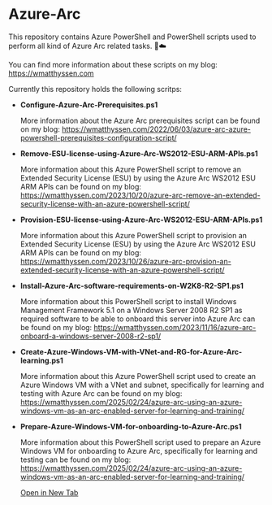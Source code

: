 # Azure-Arc

This repository contains Azure PowerShell and PowerShell scripts used to perform all kind of Azure Arc related tasks. 🚀☁️

You can find more information about these scripts on my blog: https://wmatthyssen.com

Currently this repository holds the following scritps:

- **Configure-Azure-Arc-Prerequisites.ps1**

  More information about the Azure Arc prerequisites script can be found on my blog: https://wmatthyssen.com/2022/06/03/azure-arc-azure-powershell-prerequisites-configuration-script/

- **Remove-ESU-license-using-Azure-Arc-WS2012-ESU-ARM-APIs.ps1**

  More information about this Azure PowerShell script to remove an Extended Security License (ESU) by using the Azure Arc WS2012 ESU ARM APIs can be found on my blog: https://wmatthyssen.com/2023/10/20/azure-arc-remove-an-extended-security-license-with-an-azure-powershell-script/

- **Provision-ESU-license-using-Azure-Arc-WS2012-ESU-ARM-APIs.ps1**

  More information about this Azure PowerShell script to provision an Extended Security License (ESU) by using the Azure Arc WS2012 ESU ARM APIs can be found on my blog: https://wmatthyssen.com/2023/10/26/azure-arc-provision-an-extended-security-license-with-an-azure-powershell-script/

- **Install-Azure-Arc-software-requirements-on-W2K8-R2-SP1.ps1**

  More information about this PowerShell script to install Windows Management Framework 5.1 on a Windows Server 2008 R2 SP1 as required software to be able to onboard this server into Azure Arc can be found on my blog: https://wmatthyssen.com/2023/11/16/azure-arc-onboard-a-windows-server-2008-r2-sp1/
  
- **Create-Azure-Windows-VM-with-VNet-and-RG-for-Azure-Arc-learning.ps1**

  More information about this Azure PowerShell script used to create an Azure Windows VM with a VNet and subnet, specifically for learning and testing with Azure Arc can be found on my blog: https://wmatthyssen.com/2025/02/24/azure-arc-using-an-azure-windows-vm-as-an-arc-enabled-server-for-learning-and-training/

- **Prepare-Azure-Windows-VM-for-onboarding-to-Azure-Arc.ps1**

  More information about this PowerShell script used to prepare an Azure Windows VM for onboarding to Azure Arc, specifically for learning and testing can be found on my blog: https://wmatthyssen.com/2025/02/24/azure-arc-using-an-azure-windows-vm-as-an-arc-enabled-server-for-learning-and-training/

  <a href="https://example.com" target="_blank" rel="noopener noreferrer">Open in New Tab</a>

